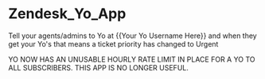 Zendesk_Yo_App
==============

Tell your agents/admins to Yo at {{Your Yo Username Here}} and when they get your Yo's that means a ticket priority has changed to Urgent


YO NOW HAS AN UNUSABLE HOURLY RATE LIMIT IN PLACE FOR A YO TO ALL SUBSCRIBERS. THIS APP IS NO LONGER USEFUL.
